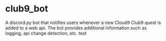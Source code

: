 # club9_bot
A discord.py bot that notifies users  whenever a new Cloud9 Club9 quest is added to a web api. The bot provides additional information such as logging, api change detection, etc. 
test

